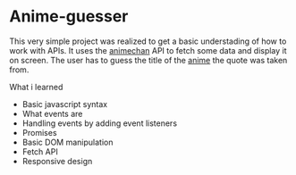 # Anime-guesser

This very simple project was realized to get a basic understading of how to work with APIs. It uses the [animechan](https://animechan.vercel.app/) API to fetch some data and display it on screen. The user has to guess the title of the [anime](https://it.wikipedia.org/wiki/Anime) the quote was taken from. 

What i learned
- Basic javascript syntax
- What events are
- Handling events by adding event listeners
- Promises 
- Basic DOM manipulation
- Fetch API 
- Responsive design 